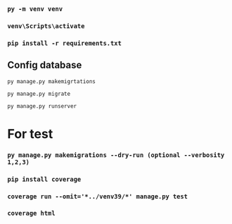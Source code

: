### `py -m venv venv`
### `venv\Scripts\activate`
### `pip install -r requirements.txt`
## Config database
`py manage.py makemigrtations`

`py manage.py migrate`

`py manage.py runserver`


# For test
### `py manage.py makemigrations --dry-run (optional --verbosity 1,2,3)`
### `pip install coverage`
### `coverage run --omit='*../venv39/*' manage.py test`
### `coverage html`
